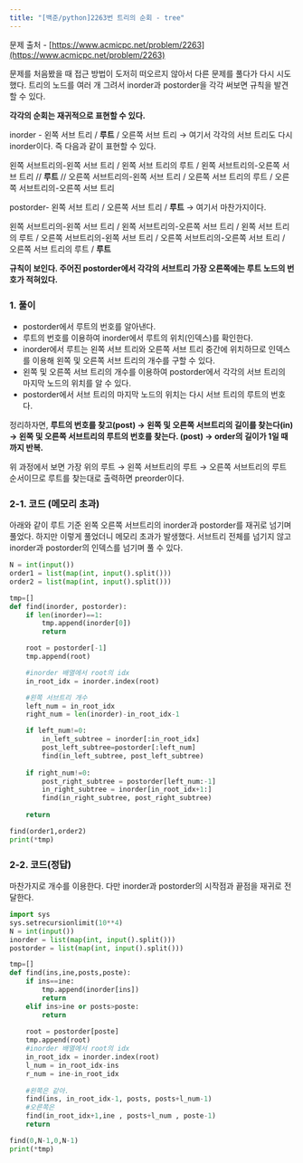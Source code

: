 ```yaml
---
title: "[백준/python]2263번 트리의 순회 - tree"
---
```


문제 출처 - [https://www.acmicpc.net/problem/2263](https://www.acmicpc.net/problem/2263)

문제를 처음봤을 때 접근 방법이 도저히 떠오르지 않아서 다른 문제를 풀다가 다시 시도했다. 트리의 노드를 여러 개 그려서 inorder과 postorder을 각각 써보면 규칙을 발견할 수 있다. 

**각각의 순회는 재귀적으로 표현할 수 있다.** 

inorder -  왼쪽 서브 트리 / **루트** / 오른쪽 서브 트리 → 여기서 각각의 서브 트리도 다시 inorder이다. 즉 다음과 같이 표현할 수 있다. 

왼쪽 서브트리의-왼쪽 서브 트리 / 왼쪽 서브 트리의 루트 / 왼쪽 서브트리의-오른쪽 서브 트리 // **루트** // 오른쪽 서브트리의-왼쪽 서브 트리 / 오른쪽 서브 트리의 루트 / 오른쪽 서브트리의-오른쪽 서브 트리

postorder- 왼쪽 서브 트리 / 오른쪽 서브 트리 / **루트** → 여기서 마찬가지이다. 

왼쪽 서브트리의-왼쪽 서브 트리 / 왼쪽 서브트리의-오른쪽 서브 트리 / 왼쪽 서브 트리의 루트 / 오른쪽 서브트리의-왼쪽 서브 트리 / 오른쪽 서브트리의-오른쪽 서브 트리 / 오른쪽 서브 트리의 루트 / **루트**

**규칙이 보인다. 주어진 postorder에서 각각의 서브트리 가장 오른쪽에는 루트 노드의 번호가 적혀있다.**

### 1. 풀이

- postorder에서 루트의 번호를 알아낸다.
- 루트의 번호를 이용하여 inorder에서 루트의 위치(인덱스)를 확인한다.
- inorder에서 루트는 왼쪽 서브 트리와 오른쪽 서브 트리 중간에 위치하므로 인덱스를 이용해 왼쪽 및 오른쪽 서브 트리의 개수를 구할 수 있다.
- 왼쪽 및 오른쪽 서브 트리의 개수를 이용하여 postorder에서 각각의 서브 트리의 마지막 노드의 위치를 알 수 있다.
- postorder에서 서브 트리의 마지막 노드의 위치는 다시 서브 트리의 루트의 번호다.

정리하자면, **루트의 번호를 찾고(post) → 왼쪽 및 오른쪽 서브트리의 길이를 찾는다(in) → 왼쪽 및 오른쪽 서브트리의 루트의 번호를 찾는다. (post) → order의 길이가 1일 때까지 반복.** 

위 과정에서 보면 가장 위의 루트 → 왼쪽 서브트리의 루트 → 오른쪽 서브트리의 루트 순서이므로 루트를 찾는대로 출력하면 preorder이다.

### 2-1. 코드 (메모리 초과)

아래와 같이 루트 기준 왼쪽 오른쪽 서브트리의 inorder과 postorder를 재귀로 넘기며 풀었다. 하지만 이렇게 풀었더니 메모리 초과가 발생했다. 서브트리 전체를 넘기지 않고 inorder과 postorder의 인덱스를 넘기며 풀 수 있다.

```python
N = int(input())
order1 = list(map(int, input().split()))
order2 = list(map(int, input().split()))

tmp=[]
def find(inorder, postorder):
    if len(inorder)==1:
        tmp.append(inorder[0])
        return

    root = postorder[-1]
    tmp.append(root)

    #inorder 배열에서 root의 idx
    in_root_idx = inorder.index(root)

    #왼쪽 서브트리 개수
    left_num = in_root_idx
    right_num = len(inorder)-in_root_idx-1    

    if left_num!=0:
        in_left_subtree = inorder[:in_root_idx]
        post_left_subtree=postorder[:left_num]
        find(in_left_subtree, post_left_subtree)
    
    if right_num!=0:
        post_right_subtree = postorder[left_num:-1]
        in_right_subtree = inorder[in_root_idx+1:]
        find(in_right_subtree, post_right_subtree)
        
    return

find(order1,order2)
print(*tmp)
```

### 2-2. 코드(정답)

마찬가지로 개수를 이용한다. 다만 inorder과 postorder의 시작점과 끝점을 재귀로 전달한다.

```python
import sys
sys.setrecursionlimit(10**4)
N = int(input())
inorder = list(map(int, input().split()))
postorder = list(map(int, input().split()))

tmp=[]
def find(ins,ine,posts,poste):
    if ins==ine:
        tmp.append(inorder[ins])
        return
    elif ins>ine or posts>poste:
        return
    
    root = postorder[poste]
    tmp.append(root)
    #inorder 배열에서 root의 idx
    in_root_idx = inorder.index(root)
    l_num = in_root_idx-ins
    r_num = ine-in_root_idx
    
    #왼쪽은 같아.
    find(ins, in_root_idx-1, posts, posts+l_num-1)
    #오른쪽은
    find(in_root_idx+1,ine , posts+l_num , poste-1)
    return

find(0,N-1,0,N-1)
print(*tmp)
```
